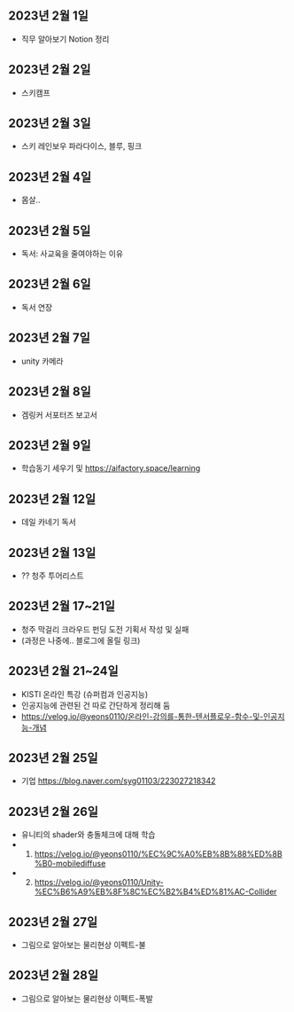 ## 2023년 2월 1일

- 직무 알아보기 Notion 정리

## 2023년 2월 2일

- 스키캠프

## 2023년 2월 3일

- 스키 레인보우 파라다이스, 블루, 핑크

## 2023년 2월 4일

- 몸살..

## 2023년 2월 5일

- 독서: 사교육을 줄여야하는 이유

## 2023년 2월 6일

- 독서 연장

## 2023년 2월 7일

- unity 카메라

## 2023년 2월 8일

- 겜링커 서포터즈 보고서

## 2023년 2월 9일

- 학습동기 세우기 및 https://aifactory.space/learning

## 2023년 2월 12일

- 데일 카네기 독서

## 2023년 2월 13일

- ?? 청주 투어리스트

## 2023년 2월 17~21일

- 청주 막걸리 크라우드 펀딩 도전 기획서 작성 및 실패
- (과정은 나중에.. 블로그에 올릴 링크)

## 2023년 2월 21~24일

- KISTI 온라인 특강 (슈퍼컴과 인공지능)
- 인공지능에 관련된 건 따로 간단하게 정리해 둠
- https://velog.io/@yeons0110/온라인-강의를-통한-텐서플로우-함수-및-인공지능-개념

## 2023년 2월 25일

- 기업 https://blog.naver.com/syg01103/223027218342

## 2023년 2월 26일

- 유니티의 shader와 충돌체크에 대해 학습
- 1. https://velog.io/@yeons0110/%EC%9C%A0%EB%8B%88%ED%8B%B0-mobilediffuse
- 2. https://velog.io/@yeons0110/Unity-%EC%B6%A9%EB%8F%8C%EC%B2%B4%ED%81%AC-Collider

## 2023년 2월 27일

- 그림으로 알아보는 물리현상 이펙트-불

## 2023년 2월 28일

- 그림으로 알아보는 물리현상 이펙트-폭발
